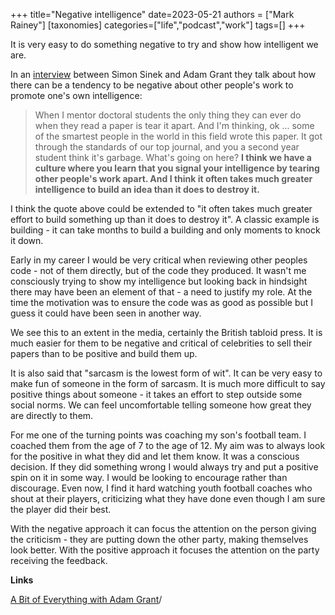 +++
title="Negative intelligence"
date=2023-05-21
authors = ["Mark Rainey"]
[taxonomies]
categories=["life","podcast","work"]
tags=[]
+++

It is very easy to do something negative to try and show how intelligent we are.

<!-- more -->

In an [interview](https://simonsinek.com/podcast/episodes/a-bit-of-everything-with-adam-grant/) between Simon Sinek and Adam Grant they talk about how there can be a tendency to be negative about other people's work to promote one's own intelligence:

> When I mentor doctoral students the only thing they can ever do when they read a paper is tear it apart. And I'm thinking, ok ... some of the smartest people in the world in this field wrote this paper. It got through the standards of our top journal, and you a second year student think it's garbage. What's going on here? **I think we have a culture where you learn that you signal your intelligence by tearing other people's work apart. And I think it often takes much greater intelligence to build an idea than it does to destroy it.**

I think the quote above could be extended to "it often takes much greater effort to build something up than it does to destroy it". A classic example is building - it can take months to build a building and only moments to knock it down.

Early in my career I would be very critical when reviewing other peoples code - not of them directly, but of the code they produced. It wasn't me consciously trying to show my intelligence but looking back in hindsight there may have been an element of that - a need to justify my role. At the time the motivation was to ensure the code was as good as possible but I guess it could have been seen in another way.

We see this to an extent in the media, certainly the British tabloid press. It is much easier for them to be negative and critical of celebrities to sell their papers than to be positive and build them up. 

It is also said that "sarcasm is the lowest form of wit". It can be very easy to make fun of someone in the form of sarcasm. It is much more difficult to say positive things about someone - it takes an effort to step outside some social norms. We can feel uncomfortable telling someone how great they are directly to them.

For me one of the turning points was coaching my son's football team. I coached them from the age of 7 to the age of 12. My aim was to always look for the positive in what they did and let them know. It was a conscious decision. If they did something wrong I would always try and put a positive spin on it in some way. I would be looking to encourage rather than discourage. Even now, I find it hard watching youth football coaches who shout at their players, criticizing what they have done even though I am sure the player did their best.

With the negative approach it can focus the attention on the person giving the criticism - they are putting down the other party, making themselves look better. With the positive approach it focuses the attention on the party receiving the feedback.

__Links__

[A Bit of Everything with Adam Grant](https://simonsinek.com/podcast/episodes/a-bit-of-everything-with-adam-grant)/
